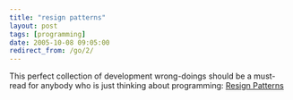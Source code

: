 ```yaml
---
title: "resign patterns"
layout: post
tags: [programming]
date: 2005-10-08 09:05:00
redirect_from: /go/2/
---
```


This perfect collection of development wrong-doings should be a must-read for anybody who is just thinking about programming: [Resign Patterns](http://www.dcc.unicamp.br/%7Eoliva/fun/prog/resign-patterns)